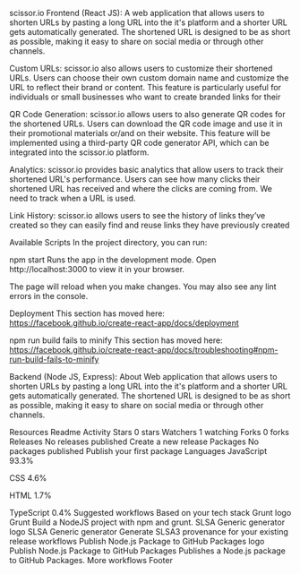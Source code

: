 scissor.io
Frontend (React JS):
A web application that allows users to shorten URLs by pasting a long URL into the it's platform and a shorter URL gets automatically generated. The shortened URL is designed to be as short as possible, making it easy to share on social media or through other channels.

Custom URLs:
scissor.io also allows users to customize their shortened URLs. Users can choose their own custom domain name and customize the URL to reflect their brand or content. This feature is particularly useful for individuals or small businesses who want to create branded links for their

QR Code Generation:
scissor.io allows users to also generate QR codes for the shortened URLs. Users can download the QR code image and use it in their promotional materials or/and on their website. This feature will be implemented using a third-party QR code generator API, which can be integrated into the scissor.io platform.

Analytics:
scissor.io provides basic analytics that allow users to track their shortened URL's performance. Users can see how many clicks their shortened URL has received and where the clicks are coming from. We need to track when a URL is used.

Link History:
scissor.io allows users to see the history of links they’ve created so they can easily find and reuse links they have previously created

Available Scripts
In the project directory, you can run:

npm start
Runs the app in the development mode.
Open http://localhost:3000 to view it in your browser.

The page will reload when you make changes.
You may also see any lint errors in the console.

Deployment
This section has moved here: https://facebook.github.io/create-react-app/docs/deployment

npm run build fails to minify
This section has moved here: https://facebook.github.io/create-react-app/docs/troubleshooting#npm-run-build-fails-to-minify

Backend (Node JS, Express):
About
Web application that allows users to shorten URLs by pasting a long URL into the it's platform and a shorter URL gets automatically generated. The shortened URL is designed to be as short as possible, making it easy to share on social media or through other channels.

Resources
 Readme
 Activity
Stars
 0 stars
Watchers
 1 watching
Forks
 0 forks
Releases
No releases published
Create a new release
Packages
No packages published
Publish your first package
Languages
JavaScript
93.3%
 
CSS
4.6%
 
HTML
1.7%
 
TypeScript
0.4%
Suggested workflows
Based on your tech stack
Grunt logo
Grunt
Build a NodeJS project with npm and grunt.
SLSA Generic generator logo
SLSA Generic generator
Generate SLSA3 provenance for your existing release workflows
Publish Node.js Package to GitHub Packages logo
Publish Node.js Package to GitHub Packages
Publishes a Node.js package to GitHub Packages.
More workflows
Footer
